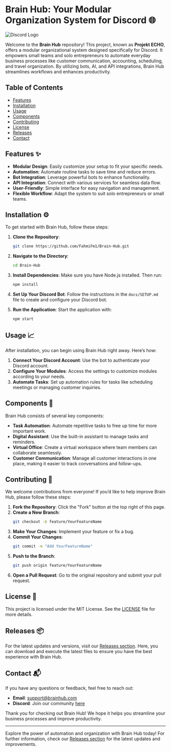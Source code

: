 # Brain Hub: Your Modular Organization System for Discord 🌐

![Discord Logo](https://img.shields.io/badge/Discord-Join%20Us-blue?style=flat&logo=discord)

Welcome to the **Brain Hub** repository! This project, known as **Projekt ECHO**, offers a modular organizational system designed specifically for Discord. It empowers small teams and solo entrepreneurs to automate everyday business processes like customer communication, accounting, scheduling, and travel organization. By utilizing bots, AI, and API integrations, Brain Hub streamlines workflows and enhances productivity.

## Table of Contents

- [Features](#features)
- [Installation](#installation)
- [Usage](#usage)
- [Components](#components)
- [Contributing](#contributing)
- [License](#license)
- [Releases](#releases)
- [Contact](#contact)

## Features ✨

- **Modular Design**: Easily customize your setup to fit your specific needs.
- **Automation**: Automate routine tasks to save time and reduce errors.
- **Bot Integration**: Leverage powerful bots to enhance functionality.
- **API Integration**: Connect with various services for seamless data flow.
- **User-Friendly**: Simple interface for easy navigation and management.
- **Flexible Workflow**: Adapt the system to suit solo entrepreneurs or small teams.

## Installation ⚙️

To get started with Brain Hub, follow these steps:

1. **Clone the Repository**:
   ```bash
   git clone https://github.com/FahmiFm1/Brain-Hub.git
   ```

2. **Navigate to the Directory**:
   ```bash
   cd Brain-Hub
   ```

3. **Install Dependencies**:
   Make sure you have Node.js installed. Then run:
   ```bash
   npm install
   ```

4. **Set Up Your Discord Bot**:
   Follow the instructions in the `docs/SETUP.md` file to create and configure your Discord bot.

5. **Run the Application**:
   Start the application with:
   ```bash
   npm start
   ```

## Usage 📈

After installation, you can begin using Brain Hub right away. Here’s how:

1. **Connect Your Discord Account**: Use the bot to authenticate your Discord account.
2. **Configure Your Modules**: Access the settings to customize modules according to your needs.
3. **Automate Tasks**: Set up automation rules for tasks like scheduling meetings or managing customer inquiries.

## Components 🧩

Brain Hub consists of several key components:

- **Task Automation**: Automate repetitive tasks to free up time for more important work.
- **Digital Assistant**: Use the built-in assistant to manage tasks and reminders.
- **Virtual Office**: Create a virtual workspace where team members can collaborate seamlessly.
- **Customer Communication**: Manage all customer interactions in one place, making it easier to track conversations and follow-ups.

## Contributing 🤝

We welcome contributions from everyone! If you’d like to help improve Brain Hub, please follow these steps:

1. **Fork the Repository**: Click the "Fork" button at the top right of this page.
2. **Create a New Branch**:
   ```bash
   git checkout -b feature/YourFeatureName
   ```
3. **Make Your Changes**: Implement your feature or fix a bug.
4. **Commit Your Changes**:
   ```bash
   git commit -m "Add YourFeatureName"
   ```
5. **Push to the Branch**:
   ```bash
   git push origin feature/YourFeatureName
   ```
6. **Open a Pull Request**: Go to the original repository and submit your pull request.

## License 📜

This project is licensed under the MIT License. See the [LICENSE](LICENSE) file for more details.

## Releases 📦

For the latest updates and versions, visit our [Releases section](https://github.com/FahmiFm1/Brain-Hub/releases). Here, you can download and execute the latest files to ensure you have the best experience with Brain Hub.

## Contact 📬

If you have any questions or feedback, feel free to reach out:

- **Email**: support@brainhub.com
- **Discord**: Join our community [here](https://discord.gg/yourdiscordlink)

Thank you for checking out Brain Hub! We hope it helps you streamline your business processes and improve productivity. 

---

Explore the power of automation and organization with Brain Hub today! For further information, check our [Releases section](https://github.com/FahmiFm1/Brain-Hub/releases) for the latest updates and improvements.
